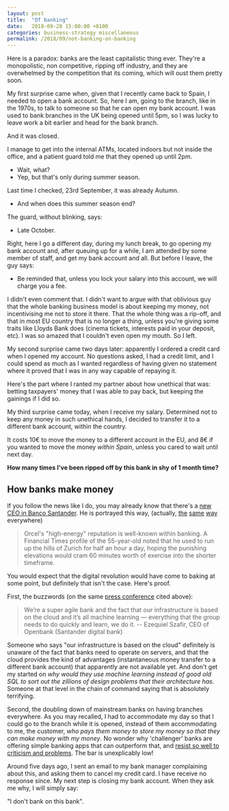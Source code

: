 ```yaml
---
layout: post
title:  "Of banking"
date:   2018-09-28 15:00:00 +0100
categories: business-strategy miscellaneous
permalink: /2018/09/not-banking-on-banking
---
```


Here is a paradox: banks are the least capitalistic thing ever. They're a monopolistic, non competitive, ripping off industry, and they are overwhelmed by the competition that its coming, which will oust them pretty soon.

My first surprise came when, given that I recently came back to Spain, I needed to open a bank account. So, here I am, going to the branch, like in the 1970s, to talk to someone so that he can open my bank account. I was used to bank branches in the UK being opened until 5pm, so I was lucky to leave work a bit earlier and head for the bank branch.

And it was closed.

I manage to get into the internal ATMs, located indoors but not inside the office, and a patient guard told me that they opened up until 2pm.

- Wait, what?
- Yep, but that's only during summer season.

Last time I checked, 23rd September, it was already Autumn.

- And when does this summer season end?

The guard, without blinking, says:

- Late October.

Right, here I go a different day, during my lunch break, to go opening my bank account and, after queuing up for a while, I am attended by some member of staff, and get my bank account and all. But before I leave, the guy says:

- Be reminded that, unless you lock your salary into this account, we will charge you a fee.

I didn't even comment that. I didn't want to argue with that oblivious guy that the whole banking business model is about keeping my money, not incentivising me not to store it there. That the whole thing was a rip-off, and that in most EU country that is no longer a thing, unless you're giving some traits like Lloyds Bank does (cinema tickets, interests paid in your deposit, etc). I was so amazed that I couldn't even open my mouth. So I left.

My second surprise came two days later: apparently I ordered a credit card when I opened my account. No questions asked, I had a credit limit, and I could spend as much as I wanted regardless of having given no statement where it proved that I was in any way capable of repaying it.

Here's the part where I ranted my partner about how unethical that was: betting taxpayers' money that I was able to pay back, but keeping the gainings if I did so.

My third surprise came today, when I receive my salary. Determined not to keep any money in such unethical hands, I decided to transfer it to a different bank account, within the country.

It costs 10€ to move the money to a different account in the EU, and 8€ if you wanted to move the money *within Spain*, unless you cared to wait until next day.

__How many times I've been ripped off by this bank in shy of 1 month time?__

## How banks make money

If you follow the news like I do, you may already know that there's a [new CEO in Banco Santander](https://www.businessinsider.es/santander-hires-ubs-investment-bank-chief-andrea-orcel-as-ceo-2018-9?r=US&IR=T). He is portrayed this way, (actually, [the](https://sg.finance.yahoo.com/news/boss-santander-apos-digital-bank-105251134.html?guccounter=1) [same](https://www.msn.com/en-us/finance/news/the-boss-of-santanders-digital-bank-says-it-will-be-the-same-direction-but-faster-under-new-ceo-andrea-orcel/ar-BBNBZHU) [way](https://usa-newsposts.com/news-posts/the-boss-of-santanders-digital-bank-says-it-will-be-the-same-direction-but-faster-under-new-ceo-andrea-orcel-es0113900j/) everywhere)

> Orcel's "high-energy" reputation is well-known within banking. A Financial Times profile of the 55-year-old noted that he used to run up the hills of Zurich for half an hour a day, hoping the punishing elevations would cram 60 minutes worth of exercise into the shorter timeframe.

You would expect that the digital revolution would have come to baking at some point, but definitely that isn't the case. Here's proof.

First, the buzzwords (on the same [press conference](https://www.businessinsider.es/santander-hires-ubs-investment-bank-chief-andrea-orcel-as-ceo-2018-9?r=US&IR=T) cited above):

> We’re a super agile bank and the fact that our infrastructure is based on the cloud and it’s all machine learning — everything that the group needs to do quickly and learn, we do it.
> -- Ezequiel Szafir, CEO of Openbank (Santander digital bank)

Someone who says "our infrastructure is based on the cloud" definitely is unaware of the fact that banks need to operate on servers, and that the cloud provides the kind of advantages (instantaneous money transfer to a different bank account) that apparently are not available yet. And don't get my started on *why would they use machine learning instead of good old SQL to sort out the zillions of design problems that their architecture has*. Someone at that level in the chain of command saying that is absolutely terrifying.

Second, the doubling down of mainstream banks on having branches everywhere. As you may recalled, I had to accommodate my day so that I could go to the branch while it is opened, instead of them accommodating to me, the customer, *who pays them money to store my money so that they can make money with my money*. No wonder why 'challenger' banks are offering simple banking apps that can outperform that, and [resist so well to criticism and problems](http://uk.businessinsider.com/uk-fintech-firms-monzo-revolut-curve-loot-down-users-2017-7?IR=T). The bar is unexplicably low!

Around five days ago, I sent an email to my bank manager complaining about this, and asking them to cancel my credit card. I have receive no response since. My next step is closing my bank account. When they ask me why, I will simply say:

"I don't bank on this bank".
